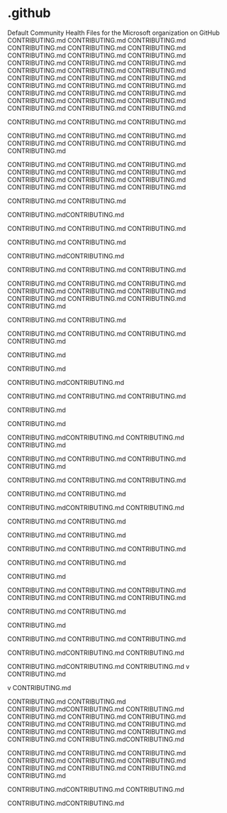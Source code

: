 # .github
Default Community Health Files for the Microsoft organization on GitHub
CONTRIBUTING.md
CONTRIBUTING.md
CONTRIBUTING.md
CONTRIBUTING.md
CONTRIBUTING.md
CONTRIBUTING.md
CONTRIBUTING.md
CONTRIBUTING.md
CONTRIBUTING.md
CONTRIBUTING.md
CONTRIBUTING.md
CONTRIBUTING.md
CONTRIBUTING.md
CONTRIBUTING.md
CONTRIBUTING.md
CONTRIBUTING.md
CONTRIBUTING.md
CONTRIBUTING.md
CONTRIBUTING.md
CONTRIBUTING.md
CONTRIBUTING.md
CONTRIBUTING.md
CONTRIBUTING.md
CONTRIBUTING.md
CONTRIBUTING.md
CONTRIBUTING.md
CONTRIBUTING.md
CONTRIBUTING.md
CONTRIBUTING.md
CONTRIBUTING.md

CONTRIBUTING.md
CONTRIBUTING.md
CONTRIBUTING.md

CONTRIBUTING.md
CONTRIBUTING.md
CONTRIBUTING.md
CONTRIBUTING.md
CONTRIBUTING.md
CONTRIBUTING.md
CONTRIBUTING.md

CONTRIBUTING.md
CONTRIBUTING.md
CONTRIBUTING.md
CONTRIBUTING.md
CONTRIBUTING.md
CONTRIBUTING.md
CONTRIBUTING.md
CONTRIBUTING.md
CONTRIBUTING.md
CONTRIBUTING.md
CONTRIBUTING.md
CONTRIBUTING.md

CONTRIBUTING.md
CONTRIBUTING.md

CONTRIBUTING.mdCONTRIBUTING.md

CONTRIBUTING.md
CONTRIBUTING.md
CONTRIBUTING.md

CONTRIBUTING.md
CONTRIBUTING.md

CONTRIBUTING.mdCONTRIBUTING.md

CONTRIBUTING.md
CONTRIBUTING.md
CONTRIBUTING.md

CONTRIBUTING.md
CONTRIBUTING.md
CONTRIBUTING.md
CONTRIBUTING.md
CONTRIBUTING.md
CONTRIBUTING.md
CONTRIBUTING.md
CONTRIBUTING.md
CONTRIBUTING.md
CONTRIBUTING.md

CONTRIBUTING.md
CONTRIBUTING.md

CONTRIBUTING.md
CONTRIBUTING.md
CONTRIBUTING.md
CONTRIBUTING.md

CONTRIBUTING.md

CONTRIBUTING.md

CONTRIBUTING.mdCONTRIBUTING.md

CONTRIBUTING.md
CONTRIBUTING.md
CONTRIBUTING.md

CONTRIBUTING.md

CONTRIBUTING.md

CONTRIBUTING.mdCONTRIBUTING.md
CONTRIBUTING.md
CONTRIBUTING.md

CONTRIBUTING.md
CONTRIBUTING.md
CONTRIBUTING.md
CONTRIBUTING.md

CONTRIBUTING.md
CONTRIBUTING.md
CONTRIBUTING.md

CONTRIBUTING.md
CONTRIBUTING.md

CONTRIBUTING.mdCONTRIBUTING.md
CONTRIBUTING.md

CONTRIBUTING.md
CONTRIBUTING.md

CONTRIBUTING.md
CONTRIBUTING.md

CONTRIBUTING.md
CONTRIBUTING.md
CONTRIBUTING.md

CONTRIBUTING.md
CONTRIBUTING.md

CONTRIBUTING.md

CONTRIBUTING.md
CONTRIBUTING.md
CONTRIBUTING.md
CONTRIBUTING.md
CONTRIBUTING.md
CONTRIBUTING.md

CONTRIBUTING.md
CONTRIBUTING.md

CONTRIBUTING.md

CONTRIBUTING.md
CONTRIBUTING.md
CONTRIBUTING.md


CONTRIBUTING.mdCONTRIBUTING.md
CONTRIBUTING.md

CONTRIBUTING.mdCONTRIBUTING.md
CONTRIBUTING.md
v
CONTRIBUTING.md

v
CONTRIBUTING.md

CONTRIBUTING.md
CONTRIBUTING.md
CONTRIBUTING.mdCONTRIBUTING.md
CONTRIBUTING.md
CONTRIBUTING.md
CONTRIBUTING.md
CONTRIBUTING.md
CONTRIBUTING.md
CONTRIBUTING.md
CONTRIBUTING.md
CONTRIBUTING.md
CONTRIBUTING.md
CONTRIBUTING.md
CONTRIBUTING.md
CONTRIBUTING.mdCONTRIBUTING.md

CONTRIBUTING.md
CONTRIBUTING.md
CONTRIBUTING.md
CONTRIBUTING.md
CONTRIBUTING.md
CONTRIBUTING.md
CONTRIBUTING.md
CONTRIBUTING.md
CONTRIBUTING.md
CONTRIBUTING.md


CONTRIBUTING.mdCONTRIBUTING.md
CONTRIBUTING.md


CONTRIBUTING.mdCONTRIBUTING.md
